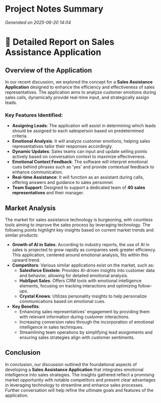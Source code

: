 # Project Notes Summary

*Generated on 2025-06-20 14:04*

# 📄 **Detailed Report on Sales Assistance Application**

## **Overview of the Application**
In our recent discussion, we explored the concept for a **Sales Assistance Application** designed to enhance the efficiency and effectiveness of sales representatives. The application aims to analyze customer emotions during sales calls, dynamically provide real-time input, and strategically assign leads.

### **Key Features Identified:**
- **Assigning Leads**: The application will assist in determining which leads should be assigned to each salesperson based on predetermined criteria.
- **Emotional Analysis**: It will analyze customer emotions, helping sales representatives tailor their responses accordingly.
- **Dynamic Updates**: Sales teams can input and update selling points actively based on conversation context to maximize effectiveness.
- **Emotional Context Feedback**: The software will interpret emotional cues behind phrases such as 'yes' and provide contextual feedback to enhance communication.
- **Real-time Assistance**: It will function as an assistant during calls, offering answers and guidance to sales personnel.
- **Team Support**: Designed to support a dedicated team of **40 sales representatives** and their manager.

## **Market Analysis**

The market for sales assistance technology is burgeoning, with countless tools aiming to improve the sales process by leveraging technology. The following points highlight key insights based on current market trends and similar products:

- **Growth of AI in Sales**: According to industry reports, the use of AI in sales is projected to grow rapidly as companies seek greater efficiency. This application, centered around emotional analysis, fits within this upward trend.
- **Competitors**: Various similar applications exist on the market, such as:
  - **Salesforce Einstein**: Provides AI-driven insights into customer data and behavior, allowing for detailed emotional analysis.
  - **HubSpot Sales**: Offers CRM tools with emotional intelligence elements, focusing on tracking interactions and optimizing follow-ups.
  - **Crystal Knows**: Utilizes personality insights to help personalize communications based on emotional cues.
- **Key Benefits**: 
  - Enhancing sales representatives' engagement by providing them with relevant information during customer interactions.
  - Increasing conversion rates through the incorporation of emotional intelligence in sales techniques.
  - Streamlining team operations by simplifying lead assignments and ensuring sales strategies align with customer sentiments.

## **Conclusion**
In conclusion, our discussion outlined the foundational aspects of developing a **Sales Assistance Application** that integrates emotional intelligence into sales strategies. The insights gathered reflect a promising market opportunity with notable competitors and present clear advantages in leveraging technology to streamline and enhance sales processes. Further conversation will help refine the ultimate goals and features of the application.
